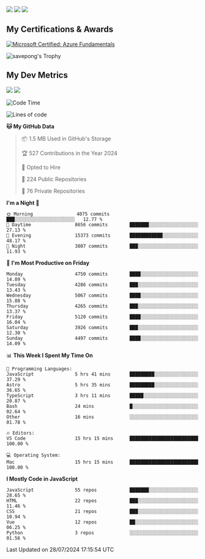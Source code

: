 [<img src="https://img.shields.io/badge/pongsiri.pisutakarathada.com-%230077B5.svg?&style=for-the-badge&color=orange" />](https://pongsiri.pisutakarathada.com)
[<img src="https://img.shields.io/badge/apps.saveworld.co-%230077B5.svg?&style=for-the-badge&color=2aa889" />](https://apps.saveworld.co)
[<img src="https://img.shields.io/badge/linkedin-%230077B5.svg?&style=for-the-badge&logo=linkedin&logoColor=white" />](https://www.linkedin.com/in/savepong)

<!--
[![savepong' github stats](https://github-readme-stats.vercel.app/api?username=savepong&show_icons=true&count_private=true&theme=gotham&hide_border=true&bg_color=00000000&text_color=768390FF)](https://pongsiri.pisutakarathada.com/posts/stats)

[![GitHub Streak](https://github-readme-streak-stats.herokuapp.com?user=savepong&theme=gotham&hide_border=true&background=00000000&dates=768390FF)](https://pongsiri.pisutakarathada.com/posts/stats)

[![Top Langs](https://github-readme-stats.vercel.app/api/top-langs/?username=savepong&layout=compact&langs_count=10&theme=gotham&hide_border=true&bg_color=00000000&text_color=768390FF)](https://pongsiri.pisutakarathada.com/posts/stats)

<!-- [![savepong's wakatime stats](https://github-readme-stats.vercel.app/api/wakatime?username=@savepong&layout=default&theme=gotham&hide_border=true&bg_color=00000000&text_color=768390FF)](https://pongsiri.pisutakarathada.com/posts/stats) -->

## My Certifications & Awards

<!--START_SECTION:badges-->
[![Microsoft Certified: Azure Fundamentals](https://images.credly.com/size/160x160/images/be8fcaeb-c769-4858-b567-ffaaa73ce8cf/image.png)](http://www.credly.com/badges/7b0e170b-852d-4d35-bea2-213eceae599c "Microsoft Certified: Azure Fundamentals")

![savepong's Trophy](https://github-profile-trophy.vercel.app/?username=savepong&theme=flat&rank=SECRET,SSS,SS,S,AAA,AA,A&margin-w=15&no-bg=true&no-frame=true)

## My Dev Metrics

[![](https://komarev.com/ghpvc/?username=savepong&color=blue&label=Profile%20Views)](https://github.com/savepong)
[![](https://img.shields.io/github/followers/savepong?label=GitHub%20Followers)](https://github.com/savepong)

<!--START_SECTION:waka-->
![Code Time](http://img.shields.io/badge/Code%20Time-1%2C504%20hrs%2025%20mins-blue)

![Lines of code](https://img.shields.io/badge/From%20Hello%20World%20I%27ve%20Written-64.9%20million%20lines%20of%20code-blue)

**🐱 My GitHub Data** 

> 📦 1.5 MB Used in GitHub's Storage 
 > 
> 🏆 527 Contributions in the Year 2024
 > 
> 💼 Opted to Hire
 > 
> 📜 224 Public Repositories 
 > 
> 🔑 76 Private Repositories 
 > 
**I'm a Night 🦉** 

```text
🌞 Morning                4075 commits        ███░░░░░░░░░░░░░░░░░░░░░░   12.77 % 
🌆 Daytime                8656 commits        ███████░░░░░░░░░░░░░░░░░░   27.13 % 
🌃 Evening                15373 commits       ████████████░░░░░░░░░░░░░   48.17 % 
🌙 Night                  3807 commits        ███░░░░░░░░░░░░░░░░░░░░░░   11.93 % 
```
📅 **I'm Most Productive on Friday** 

```text
Monday                   4750 commits        ████░░░░░░░░░░░░░░░░░░░░░   14.89 % 
Tuesday                  4286 commits        ███░░░░░░░░░░░░░░░░░░░░░░   13.43 % 
Wednesday                5067 commits        ████░░░░░░░░░░░░░░░░░░░░░   15.88 % 
Thursday                 4265 commits        ███░░░░░░░░░░░░░░░░░░░░░░   13.37 % 
Friday                   5120 commits        ████░░░░░░░░░░░░░░░░░░░░░   16.04 % 
Saturday                 3926 commits        ███░░░░░░░░░░░░░░░░░░░░░░   12.30 % 
Sunday                   4497 commits        ████░░░░░░░░░░░░░░░░░░░░░   14.09 % 
```


📊 **This Week I Spent My Time On** 

```text
💬 Programming Languages: 
JavaScript               5 hrs 41 mins       █████████░░░░░░░░░░░░░░░░   37.29 % 
Astro                    5 hrs 35 mins       █████████░░░░░░░░░░░░░░░░   36.65 % 
TypeScript               3 hrs 11 mins       █████░░░░░░░░░░░░░░░░░░░░   20.87 % 
Bash                     24 mins             █░░░░░░░░░░░░░░░░░░░░░░░░   02.64 % 
Other                    16 mins             ░░░░░░░░░░░░░░░░░░░░░░░░░   01.78 % 

🔥 Editors: 
VS Code                  15 hrs 15 mins      █████████████████████████   100.00 % 

💻 Operating System: 
Mac                      15 hrs 15 mins      █████████████████████████   100.00 % 
```

**I Mostly Code in JavaScript** 

```text
JavaScript               55 repos            ███████░░░░░░░░░░░░░░░░░░   28.65 % 
HTML                     22 repos            ███░░░░░░░░░░░░░░░░░░░░░░   11.46 % 
CSS                      21 repos            ███░░░░░░░░░░░░░░░░░░░░░░   10.94 % 
Vue                      12 repos            ██░░░░░░░░░░░░░░░░░░░░░░░   06.25 % 
Python                   3 repos             ░░░░░░░░░░░░░░░░░░░░░░░░░   01.56 % 
```




 Last Updated on 28/07/2024 17:15:54 UTC
<!--END_SECTION:waka-->

<!--
**savepong/savepong** is a ✨ _special_ ✨ repository because its `README.md` (this file) appears on your GitHub profile.

Here are some ideas to get you started:

- 🔭 I’m currently working on WebComponents and TypeScript.
- 🌱 I’m currently learning ...
- 👯 I’m looking to collaborate on ...
- 🤔 I’m looking for help with ...
- 💬 Ask me about ...
- 📫 How to reach me: ...
- 😄 Pronouns: ...
- ⚡ Fun fact: ...
-->
